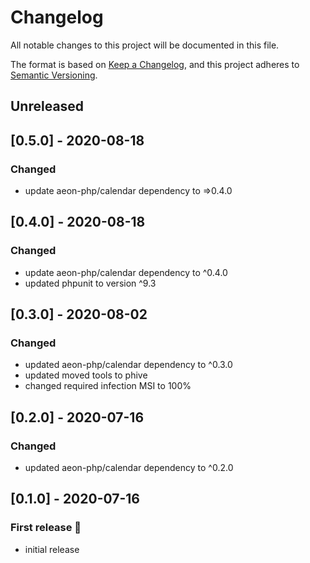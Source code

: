 # Changelog

All notable changes to this project will be documented in this file.

The format is based on [Keep a Changelog](https://keepachangelog.com/en/1.0.0/),
and this project adheres to [Semantic Versioning](https://semver.org/spec/v2.0.0.html).

## Unreleased

## [0.5.0] - 2020-08-18
### Changed
- update aeon-php/calendar dependency to =>0.4.0

## [0.4.0] - 2020-08-18
### Changed
- update aeon-php/calendar dependency to ^0.4.0
- updated phpunit to version ^9.3

## [0.3.0] - 2020-08-02
### Changed
- updated aeon-php/calendar dependency to ^0.3.0
- updated moved tools to phive
- changed required infection MSI to 100%

## [0.2.0] - 2020-07-16
### Changed
- updated aeon-php/calendar dependency to ^0.2.0

## [0.1.0] - 2020-07-16
### First release :tada:
- initial release

